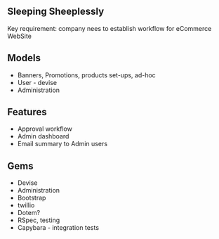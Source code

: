 ## Sleeping Sheeplessly

Key requirement: company nees to establish workflow for eCommerce WebSite

## Models
-  Banners, Promotions, products set-ups, ad-hoc
- User - devise
- Administration


## Features
- Approval workflow
- Admin dashboard
- Email summary to Admin users


## Gems
- Devise
- Administration
- Bootstrap
- twillio
- Dotem?
- RSpec, testing
- Capybara - integration tests